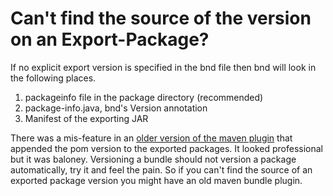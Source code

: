 # Can't find the source of the version on an Export-Package?

If no explicit export version is specified in the bnd file then bnd will look in the following places. 



1.  packageinfo file in the package directory (recommended) 
2.  package-info.java, bnd's Version annotation 
3.  Manifest of the exporting JAR 

There was a mis-feature in an [older version of the maven plugin][19] that appended the pom version to the exported packages. It looked professional but it was baloney. Versioning a bundle should not version a package automatically, try it and feel the pain. So if you can't find the source of an exported package version you might have an old maven bundle plugin. 

 [19]: http://www.mail-archive.com/users@felix.apache.org/msg09656.html
